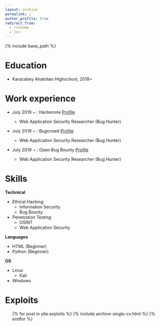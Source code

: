 ```yaml
---
layout: archive
permalink: /
author_profile: true
redirect_from:
  - /resume
  - /cv
---
```


{% include base_path %}

Education
======
* Karacabey Anatolian Highschool, 2018~



Work experience
======

* July 2019 ~ : Hackerone [Profile](https://hackerone.com/lutfumertceylan)
  - Web Application Security Researcher (Bug Hunter)

* July 2019 ~ : Bugcrowd [Profile](https://bugcrowd.com/lutfumertceylan)
  - Web Application Security Researcher (Bug Hunter)

* July 2019 ~ : Open Bug Bounty [Profile](https://www.openbugbounty.org/researchers/MertC/)
  - Web Application Security Researcher (Bug Hunter)


Skills
======
**Technical**
* Ethical Hacking
  * Information Security
  * Bug Bounty
* Penetration Testing
  * OSINT
  * Web Application Security

**Languages**
* HTML (Beginner)
* Python (Beginner)

**OS**
* Linux 
  * Kali
* Windows




  
Exploits
======
  <ul>{% for post in site.exploits %}
    {% include archive-single-cv.html %}
  {% endfor %}</ul>


